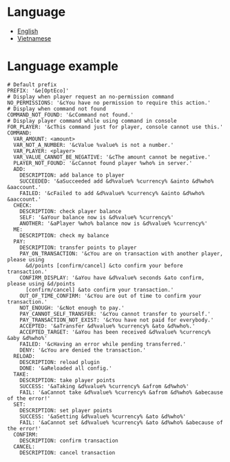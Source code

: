 # Language
* [English](lang.yml)
* [Vietnamese](lang_vi.yml)


# Language example
    # Default prefix
    PREFIX: '&e[OptEco]'
    # Display when player request an no-permission command
    NO_PERMISSIONS: '&cYou have no permission to require this action.'
    # Display when command not found
    COMMAND_NOT_FOUND: '&cCommand not found.'
    # Display player command while using command in console 
    FOR_PLAYER: '&cThis command just for player, console cannot use this.'
    COMMAND:
      VAR_AMOUNT: <amount>
      VAR_NOT_A_NUMBER: '&cValue %value% is not a number.'
      VAR_PLAYER: <player>
      VAR_VALUE_CANNOT_BE_NEGATIVE: '&cThe amount cannot be negative.'
      PLAYER_NOT_FOUND: '&cCannot found player %who% in server.'
      ADD:
        DESCRIPTION: add balance to player
        SUCCEEDED: '&aSucceeded add &d%value% %currency% &ainto &d%who% &aaccount.'
        FAILED: '&cFailed to add &d%value% %currency% &ainto &d%who% &aaccount.'
      CHECK:
        DESCRIPTION: check player balance
        SELF: '&aYour balance now is &d%value% %currency%'
        ANOTHER: '&aPlayer %who% balance now is &d%value% %currency%'
      ME:
        DESCRIPTION: check my balance
      PAY:
        DESCRIPTION: transfer points to player
        PAY_ON_TRANSACTION: '&cYou are on transaction with another player, please using
          &d/points [confirm/cancel] &cto confirm your before transaction.'
        CONFIRM_DISPLAY: '&aYou have &d%value% seconds &ato confirm, please using &d/points
          [confirm/cancel] &ato confirm your transaction.'
        OUT_OF_TIME_CONFIRM: '&cYou are out of time to confirm your transaction.'
        NOT_ENOUGH: '&cNot enough to pay.'
        PAY_CANNOT_SELF_TRANSFER: '&cYou cannot transfer to yourself.'
        PAY_TRANSACTION_NOT_EXIST: '&cYou have not paid for everybody.'
        ACCEPTED: '&aTransfer &d%value% %currency% &ato &d%who%.'
        ACCEPTED_TARGET: '&aYou has been received &d%value% %currency% &aby &d%who%'
        FAILED: '&cHaving an error while pending transferred.'
        DENY: '&cYou are denied the transaction.'
      RELOAD:
        DESCRIPTION: reload plugin
        DONE: '&aReloaded all config.'
      TAKE:
        DESCRIPTION: take player points
        SUCCESS: '&aTaking &d%value% %currency% &afrom &d%who%'
        FAIL: '&aCannot take &d%value% %currency% &afrom &d%who% &abecause of the error!'
      SET:
        DESCRIPTION: set player points
        SUCCESS: '&aSetting &d%value% %currency% &ato &d%who%'
        FAIL: '&aCannot set &d%value% %currency% &ato &d%who% &abecause of the error!'
      CONFIRM:
        DESCRIPTION: confirm transaction
      CANCEL:
        DESCRIPTION: cancel transaction
